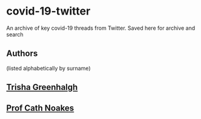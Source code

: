 # covid-19-twitter
An archive of key covid-19 threads from Twitter. Saved here for archive and search

## Authors
(listed alphabetically by surname)

## [Trisha Greenhalgh](/trishgreenhalgh/README.md)

## [Prof Cath Noakes](/cathnoakes/README.md)

